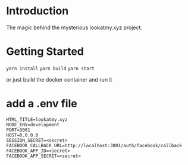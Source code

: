 # Introduction 
The magic behind the mysterious lookatmy.xyz project.

# Getting Started
`yarn install`
`yarn build`
`yarn start`

or just build the docker container and run it

# add a .env file
```
HTML_TITLE=lookatmy.xyz
NODE_ENV=development
PORT=3001
HOST=0.0.0.0
SESSION_SECRET=<secret>
FACEBOOK_CALLBACK_URL=http://localhost:3001/auth/facebook/callback
FACEBOOK_APP_ID=<secret>
FACEBOOK_APP_SECRET=<secret>
```